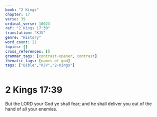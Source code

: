 ```yaml
---
book: "2 Kings"
chapter: 17
verse: 39
ordinal_verse: 10023
ref: "2 Kings 17:39"
translation: "KJV"
genre: "History"
word_count: 21
topics: []
cross_references: []
grammar_tags: [contrast-opener, contrast]
thematic_tags: [names-of-god]
tags: ["Bible","KJV","2-Kings"]
---
```


# 2 Kings 17:39

But the LORD your God ye shall fear; and he shall deliver you out of the hand of all your enemies.
